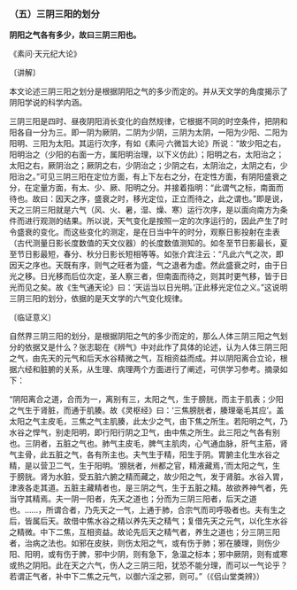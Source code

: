 ### （五）三阴三阳的划分

**阴阳之气各有多少，故曰三阴三阳也。**

​《素问·天元纪大论》

〔讲解〕

本文论述三阴三阳之划分是根据阴阳之气的多少而定的。并从天文学的角度揭示了阴阳学说的科学内涵。

三阴三阳是四时、昼夜阴阳消长变化的自然规律，它根据不同的时空条件，把阴和阳各自一分为三。即一阴为厥阴，二阴为少阴，三阴为太阴，一阳为少阳、二阳为阳明、三阳为太阳。其运行次序，有如《素问·六微旨大论》所说：“故少阳之右，阳明治之（少阳的右面一方，属阳明治理，以下义仿此）；阳明之右，太阳治之；太阳之右，厥阴治之；厥阴之右，少阴治之；少阴之右，太阴治之，太阴之右，少阳治之。”可见三阴三阳在定位方面，有上下左右之分，在定性方面，有阴阳盛衰之分，在定量方面，有太、少、厥、阳明之分。并接着指明：“此谓气之标，南面而待也。故曰：因天之序，盛衰之时，移光定位，正立而待之，此之谓也。”即是说，天之三阴三阳就是六气（风、火、暑，湿、燥、寒）运行次序，是以面向南方为条件而进行观测的结果。所以说，天气变化是按照一定的次序运行的，因此产生了时令盛衰的变化。而这些变化的测定，是在日当中午的时分，观察日影投射在圭表（古代测量日影长度数值的天文仪器）的长度数值测知的。如冬至节日影最长，夏至节日影最短，春分、秋分日影长短相等等。如张介宾注云：“凡此六气之次，即因天之序也。天既有序，则气之旺者为盛，气之退者为虚。然此盛衰之时，由于日光之移。日光移而后位次定，圣人察三者，但南面而待之，则其时更气移，皆于日光而见之矣。故《生气通天论》曰：‘天运当以日光明。’正此移光定位之义。”这说明三阴三阳的划分，依据的是天文学的六气变化规律。

〔临证意义〕

自然界三阴三阳的划分，是根据阴阳之气的多少而定的，那么人体三阴三阳之气划分的依据又是什么？张志聪在《辨气》中对此作了具体的论述，认为人体三阴三阳之气，由先天的元气和后天水谷精微之气，互相资益而成。并以阴阳离合立论，根据六经和脏腑的关系，从生理、病理两个方面进行了阐述，可供学习参考。摘录如下：

“阴阳离合之道，合而为一，离别有三，太阳之气，生于膀胱，而主于肌表；少阳之气生于肾脏，而通于肌腠。故《灵枢经》曰：‘三焦膀胱者，腠理毫毛其应’。盖太阳之气主皮毛，三焦之气主肌腠，此太少之气，由下焦之所生。若阳明之气，乃水谷之悍气，别走阳明，即行阳行阴之卫气，由中焦之所生。此三阳之气各有别也。三阴者，五脏之气也。肺气主皮毛，脾气主肌肉，心气通血脉，肝气主筋，肾气主骨，此五脏之气，各有所主也。夫气生于精，阳生于阴。胃腑主化生水谷之精，是以营卫二气，生于阳明。‘膀胱者，州都之官，精液藏焉，’而太阳之气，生于膀胱。肾为水脏，受五脏六腑之精而藏之，故少阳之气，发于肾脏。水谷入胃，津液各走其道。五脏主藏精者也，是三阴之气，生于五脏之精。故欲养神气者，先当守其精焉。夫一阴一阳者，先天之道也；分而为三阴三阳者，后天之道也。……，所谓合者，乃先天之一气，上通于肺，合宗气而司呼吸者也。夫有生之后，皆属后天。故借中焦水谷之精以养先天之精气；复借先天之元气，以化生水谷之精微。中下二焦，互相资益。故论先后天之精气者，养生之道也；分三阴三阳者，治病之法也。如邪在皮肤，则伤太阳之气，或有伤于肺；邪在腠理，则伤少阳、阳明，或有伤于脾，邪中少阴，则有急下，急温之标本；邪中厥阴，则有或寒或热之阴阳。此在天之六气，伤人之三阴三阳，犹恐不能分理，而可以一气论乎？若谓正气者，补中下二焦之元气，以御六淫之邪，则可。”（《侣山堂类辨》）

